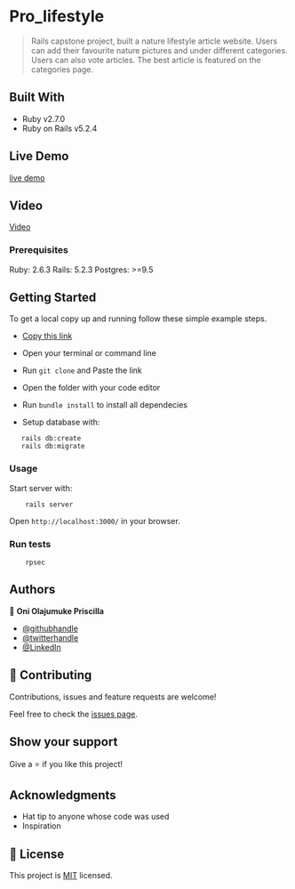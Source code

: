 # Pro_lifestyle

> Rails capstone project, built a nature lifestyle article website. Users can add their favourite nature pictures and under different categories. Users can also vote articles. The best article is featured on the categories page.

## Built With

- Ruby v2.7.0
- Ruby on Rails v5.2.4

## Live Demo

[live demo](https://pronature.herokuapp.com/)

## Video
[Video](https://www.loom.com/share/3b276415cc004a168c20c3dce314ddf9)

### Prerequisites

Ruby: 2.6.3
Rails: 5.2.3
Postgres: >=9.5


## Getting Started

To get a local copy up and running follow these simple example steps.

- [Copy this link](https://github.com/prolajumokeoni/pro_lifestyle.git)
- Open your terminal or command line
- Run `git clone` and Paste the link
- Open the folder with your code editor
- Run `bundle install` to install all dependecies

- Setup database with:

```
   rails db:create
   rails db:migrate
```

### Usage

Start server with:

```
    rails server
```

Open `http://localhost:3000/` in your browser.

### Run tests

```
    rpsec
```


## Authors

👤 **Oni Olajumuke Priscilla**

- [@githubhandle](https://github.com/prolajumokeoni)
- [@twitterhandle](https://twitter.com/prolajumokeoni)
- [@LinkedIn](https://www.linkedin.com/in/olajumoke-priscilla-oni-44a48b162/)


## 🤝 Contributing

Contributions, issues and feature requests are welcome!

Feel free to check the [issues page](https://github.com/prolajumokeoni/pro_lifestyle/issues).

## Show your support

Give a ⭐️ if you like this project!

## Acknowledgments

- Hat tip to anyone whose code was used
- Inspiration

## 📝 License

This project is [MIT](https://github.com/prolajumokeoni/pro_lifestyle/blob/development/LICENSE) licensed.